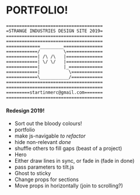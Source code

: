# PORTFOLIO!


```
=====================================
=STRANGE INDUSTRIES DESIGN SITE 2019=
=====================================
=====================================
=============_________===============
============/         \==============
============| /\ /\   |==============
============| \/ \/   |==============
============|         |_=============
============|           \============
============\___________/============
=====================================
=====================================
=========startinmerc@gmail.com=======
=====================================
```

#### Redesign 2019!
* Sort out the bloody colours!
* portfolio
 * make js-navigable *to refactor*
  * hide non-relevant _done_
  * shuffle others to fill gaps (beast of a project)
* Hero
 * Either draw lines in sync, or fade in (fade in done)
 * pass parameters to tilt.js
* Ghost to sticky
 * Change props for sections
 * Move props in horizontally (join to scrolling?)